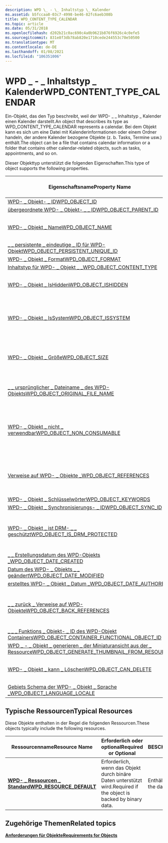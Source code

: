 ```yaml
---
description: WPD \_ - \_ Inhaltstyp \_ Kalender
ms.assetid: b5fccaa8-03c7-4998-be46-82fc6aeb308b
title: WPD_CONTENT_TYPE_CALENDAR
ms.topic: article
ms.date: 05/31/2018
ms.openlocfilehash: d202b21c0ac690c4a0b9621b876f6926c4c0efe5
ms.sourcegitcommit: 831e8f3db78ab820e1710cede244553c70e50500
ms.translationtype: MT
ms.contentlocale: de-DE
ms.lasthandoff: 01/08/2021
ms.locfileid: "106351006"
---
```

# <a name="wpd_content_type_calendar"></a><span data-ttu-id="8daf7-103">WPD \_ - \_ Inhaltstyp \_ Kalender</span><span class="sxs-lookup"><span data-stu-id="8daf7-103">WPD\_CONTENT\_TYPE\_CALENDAR</span></span>

<span data-ttu-id="8daf7-104">Ein-Objekt, das den Typ beschreibt, weil der WPD- \_ \_ Inhaltstyp \_ Kalender einen Kalender darstellt.</span><span class="sxs-lookup"><span data-stu-id="8daf7-104">An object that describes its type as WPD\_CONTENT\_TYPE\_CALENDAR represents a calendar.</span></span> <span data-ttu-id="8daf7-105">Bei dem Objekt kann es sich um eine Datei mit Kalenderinformationen oder einem Ordner handeln, der andere Kalender bezogene Objekte (z. b. Tasks, Termine usw.) enthält.</span><span class="sxs-lookup"><span data-stu-id="8daf7-105">The object can be a file that contains calendar information or a folder that contains other calendar-related objects, such as tasks, appointments, and so on.</span></span>

<span data-ttu-id="8daf7-106">Dieser Objekttyp unterstützt die folgenden Eigenschaften.</span><span class="sxs-lookup"><span data-stu-id="8daf7-106">This type of object supports the following properties.</span></span>



| <span data-ttu-id="8daf7-107">Eigenschaftsname</span><span class="sxs-lookup"><span data-stu-id="8daf7-107">Property Name</span></span>                                                                                                         | <span data-ttu-id="8daf7-108">Erforderlich oder optional</span><span class="sxs-lookup"><span data-stu-id="8daf7-108">Required or Optional</span></span>                                                  |
|-----------------------------------------------------------------------------------------------------------------------|-----------------------------------------------------------------------|
| [<span data-ttu-id="8daf7-109">WPD- \_ Objekt- \_ ID</span><span class="sxs-lookup"><span data-stu-id="8daf7-109">WPD\_OBJECT\_ID</span></span>](object-properties.md)                                                                | <span data-ttu-id="8daf7-110">Erforderlich.</span><span class="sxs-lookup"><span data-stu-id="8daf7-110">Required.</span></span>                                                             |
| [<span data-ttu-id="8daf7-111">übergeordnete WPD- \_ Objekt- \_ \_ ID</span><span class="sxs-lookup"><span data-stu-id="8daf7-111">WPD\_OBJECT\_PARENT\_ID</span></span>](object-properties.md)                                                 | <span data-ttu-id="8daf7-112">Erforderlich.</span><span class="sxs-lookup"><span data-stu-id="8daf7-112">Required.</span></span>                                                             |
| [<span data-ttu-id="8daf7-113">WPD- \_ Objekt \_ Name</span><span class="sxs-lookup"><span data-stu-id="8daf7-113">WPD\_OBJECT\_NAME</span></span>](object-properties.md)                                                            | <span data-ttu-id="8daf7-114">Erforderlich, wenn das-Objekt eine Datei darstellt.</span><span class="sxs-lookup"><span data-stu-id="8daf7-114">Required if the object represents a file.</span></span>                             |
| [<span data-ttu-id="8daf7-115">\_ \_ persistente \_ eindeutige \_ ID für WPD-Objekt</span><span class="sxs-lookup"><span data-stu-id="8daf7-115">WPD\_OBJECT\_PERSISTENT\_UNIQUE\_ID</span></span>](object-properties.md)                          | <span data-ttu-id="8daf7-116">Erforderlich.</span><span class="sxs-lookup"><span data-stu-id="8daf7-116">Required.</span></span>                                                             |
| [<span data-ttu-id="8daf7-117">WPD- \_ Objekt \_ Format</span><span class="sxs-lookup"><span data-stu-id="8daf7-117">WPD\_OBJECT\_FORMAT</span></span>](object-properties.md)                                                        | <span data-ttu-id="8daf7-118">Erforderlich.</span><span class="sxs-lookup"><span data-stu-id="8daf7-118">Required.</span></span>                                                             |
| [<span data-ttu-id="8daf7-119">Inhaltstyp für WPD- \_ Objekt \_ \_</span><span class="sxs-lookup"><span data-stu-id="8daf7-119">WPD\_OBJECT\_CONTENT\_TYPE</span></span>](object-properties.md)                                           | <span data-ttu-id="8daf7-120">Erforderlich.</span><span class="sxs-lookup"><span data-stu-id="8daf7-120">Required.</span></span>                                                             |
| [<span data-ttu-id="8daf7-121">WPD- \_ Objekt \_ IsHidden</span><span class="sxs-lookup"><span data-stu-id="8daf7-121">WPD\_OBJECT\_ISHIDDEN</span></span>](object-properties.md)                                                    | <span data-ttu-id="8daf7-122">Erforderlich, wenn das Objekt ausgeblendet ist.</span><span class="sxs-lookup"><span data-stu-id="8daf7-122">Required if the object is hidden.</span></span>                                     |
| [<span data-ttu-id="8daf7-123">WPD- \_ Objekt \_ IsSystem</span><span class="sxs-lookup"><span data-stu-id="8daf7-123">WPD\_OBJECT\_ISSYSTEM</span></span>](object-properties.md)                                                    | <span data-ttu-id="8daf7-124">Erforderlich, wenn das Objekt ein Systemobjekt ist (stellt eine Systemdatei dar).</span><span class="sxs-lookup"><span data-stu-id="8daf7-124">Required if the object is a system object (represents a system file).</span></span> |
| [<span data-ttu-id="8daf7-125">WPD- \_ Objekt \_ Größe</span><span class="sxs-lookup"><span data-stu-id="8daf7-125">WPD\_OBJECT\_SIZE</span></span>](object-properties.md)                                                            | <span data-ttu-id="8daf7-126">Erforderlich, wenn das Objekt über mindestens eine Ressource verfügt.</span><span class="sxs-lookup"><span data-stu-id="8daf7-126">Required if the object has at least one resource.</span></span>                     |
| [<span data-ttu-id="8daf7-127">\_ \_ ursprünglicher \_ Dateiname \_ des WPD-Objekts</span><span class="sxs-lookup"><span data-stu-id="8daf7-127">WPD\_OBJECT\_ORIGINAL\_FILE\_NAME</span></span>](object-properties.md)                              | <span data-ttu-id="8daf7-128">Erforderlich, wenn das-Objekt eine Datei darstellt.</span><span class="sxs-lookup"><span data-stu-id="8daf7-128">Required if the object represents a file.</span></span>                             |
| [<span data-ttu-id="8daf7-129">WPD- \_ Objekt \_ nicht \_ verwendbar</span><span class="sxs-lookup"><span data-stu-id="8daf7-129">WPD\_OBJECT\_NON\_CONSUMABLE</span></span>](object-properties.md)                                       | <span data-ttu-id="8daf7-130">Empfohlen, wenn das Objekt nicht für die Verwendung durch das Gerät bestimmt ist.</span><span class="sxs-lookup"><span data-stu-id="8daf7-130">Recommended if the object is not meant for consumption by the device.</span></span> |
| [<span data-ttu-id="8daf7-131">Verweise auf WPD- \_ Objekte \_</span><span class="sxs-lookup"><span data-stu-id="8daf7-131">WPD\_OBJECT\_REFERENCES</span></span>](object-properties.md)                                                | <span data-ttu-id="8daf7-132">Erforderlich, wenn das-Objekt über Verweise auf andere-Objekte verfügt.</span><span class="sxs-lookup"><span data-stu-id="8daf7-132">Required if the object has references to other objects.</span></span>               |
| [<span data-ttu-id="8daf7-133">WPD- \_ Objekt \_ Schlüsselwörter</span><span class="sxs-lookup"><span data-stu-id="8daf7-133">WPD\_OBJECT\_KEYWORDS</span></span>](object-properties.md)                                                    | <span data-ttu-id="8daf7-134">Dies ist optional.</span><span class="sxs-lookup"><span data-stu-id="8daf7-134">Optional.</span></span>                                                             |
| [<span data-ttu-id="8daf7-135">WPD- \_ Objekt \_ Synchronisierungs- \_ ID</span><span class="sxs-lookup"><span data-stu-id="8daf7-135">WPD\_OBJECT\_SYNC\_ID</span></span>](object-properties.md)                                                     | <span data-ttu-id="8daf7-136">Dies ist optional.</span><span class="sxs-lookup"><span data-stu-id="8daf7-136">Optional.</span></span>                                                             |
| [<span data-ttu-id="8daf7-137">WPD- \_ Objekt \_ ist DRM- \_ \_ geschützt</span><span class="sxs-lookup"><span data-stu-id="8daf7-137">WPD\_OBJECT\_IS\_DRM\_PROTECTED</span></span>](object-properties.md)                                  | <span data-ttu-id="8daf7-138">Erforderlich, wenn das Objekt durch DRM-Technologie geschützt wird.</span><span class="sxs-lookup"><span data-stu-id="8daf7-138">Required if the object is protected by DRM technology.</span></span>                |
| [<span data-ttu-id="8daf7-139">\_ \_ Erstellungsdatum des WPD-Objekts \_</span><span class="sxs-lookup"><span data-stu-id="8daf7-139">WPD\_OBJECT\_DATE\_CREATED</span></span>](object-properties.md)                                           | <span data-ttu-id="8daf7-140">Dies ist optional.</span><span class="sxs-lookup"><span data-stu-id="8daf7-140">Optional.</span></span>                                                             |
| [<span data-ttu-id="8daf7-141">Datum des WPD- \_ Objekts \_ \_ geändert</span><span class="sxs-lookup"><span data-stu-id="8daf7-141">WPD\_OBJECT\_DATE\_MODIFIED</span></span>](object-properties.md)                                         | <span data-ttu-id="8daf7-142">Empfohlen.</span><span class="sxs-lookup"><span data-stu-id="8daf7-142">Recommended.</span></span>                                                          |
| [<span data-ttu-id="8daf7-143">erstelltes WPD- \_ Objekt \_ Datum \_</span><span class="sxs-lookup"><span data-stu-id="8daf7-143">WPD\_OBJECT\_DATE\_AUTHORED</span></span>](object-properties.md)                                         | <span data-ttu-id="8daf7-144">Dies ist optional.</span><span class="sxs-lookup"><span data-stu-id="8daf7-144">Optional.</span></span>                                                             |
| [<span data-ttu-id="8daf7-145">\_ \_ zurück \_ Verweise auf WPD-Objekte</span><span class="sxs-lookup"><span data-stu-id="8daf7-145">WPD\_OBJECT\_BACK\_REFERENCES</span></span>](object-properties.md)                                     | <span data-ttu-id="8daf7-146">Empfohlen, wenn auf das Objekt von einem anderen Objekt verwiesen wird.</span><span class="sxs-lookup"><span data-stu-id="8daf7-146">Recommended if the object is referenced by another object.</span></span>            |
| [<span data-ttu-id="8daf7-147">\_ \_ \_ Funktions \_ Objekt- \_ ID des WPD-Objekt Containers</span><span class="sxs-lookup"><span data-stu-id="8daf7-147">WPD\_OBJECT\_CONTAINER\_FUNCTIONAL\_OBJECT\_ID</span></span>](object-properties.md)     | <span data-ttu-id="8daf7-148">Dies ist optional.</span><span class="sxs-lookup"><span data-stu-id="8daf7-148">Optional.</span></span>                                                             |
| [<span data-ttu-id="8daf7-149">WPD \_ - \_ Objekt \_ generieren \_ der Miniaturansicht aus der \_ Ressource</span><span class="sxs-lookup"><span data-stu-id="8daf7-149">WPD\_OBJECT\_GENERATE\_THUMBNAIL\_FROM\_RESOURCE</span></span>](object-properties.md) | <span data-ttu-id="8daf7-150">Dies ist optional.</span><span class="sxs-lookup"><span data-stu-id="8daf7-150">Optional.</span></span>                                                             |
| [<span data-ttu-id="8daf7-151">WPD- \_ Objekt \_ kann \_ Löschen</span><span class="sxs-lookup"><span data-stu-id="8daf7-151">WPD\_OBJECT\_CAN\_DELETE</span></span>](object-properties.md)                                               | <span data-ttu-id="8daf7-152">Erforderlich, wenn das Objekt gelöscht werden kann.</span><span class="sxs-lookup"><span data-stu-id="8daf7-152">Required if the object can be deleted.</span></span>                                |
| [<span data-ttu-id="8daf7-153">Gebiets Schema der WPD- \_ Objekt \_ Sprache \_</span><span class="sxs-lookup"><span data-stu-id="8daf7-153">WPD\_OBJECT\_LANGUAGE\_LOCALE</span></span>](object-properties.md)                                                                | <span data-ttu-id="8daf7-154">Dies ist optional.</span><span class="sxs-lookup"><span data-stu-id="8daf7-154">Optional.</span></span>                                                             |



 

## <a name="typical-resources"></a><span data-ttu-id="8daf7-155">Typische Ressourcen</span><span class="sxs-lookup"><span data-stu-id="8daf7-155">Typical Resources</span></span>

<span data-ttu-id="8daf7-156">Diese Objekte enthalten in der Regel die folgenden Ressourcen.</span><span class="sxs-lookup"><span data-stu-id="8daf7-156">These objects typically include the following resources.</span></span>



| <span data-ttu-id="8daf7-157">Ressourcenname</span><span class="sxs-lookup"><span data-stu-id="8daf7-157">Resource Name</span></span>                                          | <span data-ttu-id="8daf7-158">Erforderlich oder optional</span><span class="sxs-lookup"><span data-stu-id="8daf7-158">Required or Optional</span></span>                             | <span data-ttu-id="8daf7-159">BESCHREIBUNG</span><span class="sxs-lookup"><span data-stu-id="8daf7-159">Description</span></span>        |
|--------------------------------------------------------|--------------------------------------------------|--------------------|
| [<span data-ttu-id="8daf7-160">**WPD- \_ Ressourcen \_ Standard**</span><span class="sxs-lookup"><span data-stu-id="8daf7-160">**WPD\_RESOURCE\_DEFAULT**</span></span>](wpd-resource-default.md) | <span data-ttu-id="8daf7-161">Erforderlich, wenn das Objekt durch binäre Daten unterstützt wird.</span><span class="sxs-lookup"><span data-stu-id="8daf7-161">Required if the object is backed by binary data.</span></span> | <span data-ttu-id="8daf7-162">Enthält die Daten.</span><span class="sxs-lookup"><span data-stu-id="8daf7-162">Contains the data.</span></span> |



 

## <a name="related-topics"></a><span data-ttu-id="8daf7-163">Zugehörige Themen</span><span class="sxs-lookup"><span data-stu-id="8daf7-163">Related topics</span></span>

<dl> <dt>

[<span data-ttu-id="8daf7-164">**Anforderungen für Objekte**</span><span class="sxs-lookup"><span data-stu-id="8daf7-164">**Requirements for Objects**</span></span>](requirements-for-objects.md)
</dt> </dl>

 

 



